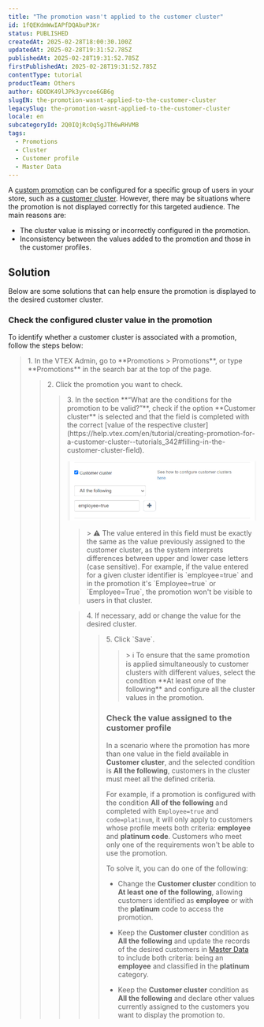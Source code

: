 ```yaml
---
title: "The promotion wasn't applied to the customer cluster"
id: 1fQEKdmWwIAPfDQAbuP3Kr
status: PUBLISHED
createdAt: 2025-02-28T18:00:30.100Z
updatedAt: 2025-02-28T19:31:52.785Z
publishedAt: 2025-02-28T19:31:52.785Z
firstPublishedAt: 2025-02-28T19:31:52.785Z
contentType: tutorial
productTeam: Others
author: 6DODK49lJPk3yvcoe6GB6g
slugEN: the-promotion-wasnt-applied-to-the-customer-cluster
legacySlug: the-promotion-wasnt-applied-to-the-customer-cluster
locale: en
subcategoryId: 2Q0IQjRcOqSgJTh6wRHVMB
tags:
  - Promotions
  - Cluster
  - Customer profile
  - Master Data
---
```


A [custom promotion](https://help.vtex.com/en/tutorial/creating-promotion-for-a-customer-cluster--tutorials_342) can be configured for a specific group of users in your store, such as a [customer cluster](https://help.vtex.com/en/tutorial/how-can-i-create-cluster-of-customers--frequentlyAskedQuestions_1724). However, there may be situations where the promotion is not displayed correctly for this targeted audience. The main reasons are:

- The cluster value is missing or incorrectly configured in the promotion.
- Inconsistency between the values added to the promotion and those in the customer profiles.

## Solution

Below are some solutions that can help ensure the promotion is displayed to the desired customer cluster.

### Check the configured cluster value in the promotion

To identify whether a customer cluster is associated with a promotion, follow the steps below:

<blockquote><ui>1. In the VTEX Admin, go to **Promotions > Promotions**, or type **Promotions** in the search bar at the top of the page.</ui>

<blockquote><ui>2. Click the promotion you want to check.</ui>

<blockquote><ui>3. In the section **“What are the conditions for the promotion to be valid?”**, check if the option **Customer cluster** is selected and that the field is completed with the correct [value of the respective cluster](https://help.vtex.com/en/tutorial/creating-promotion-for-a-customer-cluster--tutorials_342#filling-in-the-customer-cluster-field).</ui>

![Cluster_en](https://raw.githubusercontent.com/vtexdocs/help-center-content/refs/heads/main/docs/en/troubleshooting/store-operations/the-promotion-wasnt-applied-to-the-customer-cluster_1.png)  

<blockquote><ui>> ⚠️ The value entered in this field must be exactly the same as the value previously assigned to the customer cluster, as the system interprets differences between upper and lower case letters (case sensitive). For example, if the value entered for a given cluster identifier is `employee=true` and in the promotion it's `Employee=true` or `Employee=True`, the promotion won't be visible to users in that cluster.</blockquote>

<blockquote><ui>4. If necessary, add or change the value for the desired cluster.</ui>

<blockquote><ui>5. Click `Save`.</ui>

<blockquote><ui>> ℹ️ To ensure that the same promotion is applied simultaneously to customer clusters with different values, select the condition **At least one of the following** and configure all the cluster values in the promotion.</blockquote>

### Check the value assigned to the customer profile

In a scenario where the promotion has more than one value in the field available in __Customer cluster__, and the selected condition is __All the following__, customers in the cluster must meet all the defined criteria.

For example, if a promotion is configured with the condition __All of the following__ and completed with `Employee=true` and `code=platinum`, it will only apply to customers whose profile meets both criteria: __employee__ and __platinum code__. Customers who meet only one of the requirements won't be able to use the promotion.

To solve it, you can do one of the following:

- Change the __Customer cluster__ condition to __At least one of the following__, allowing customers identified as __employee__ or with the __platinum__ code to access the promotion.

- Keep the __Customer cluster__ condition as __All the following__ and update the records of the desired customers in [Master Data](https://help.vtex.com/en/tutorial/master-data--4otjBnR27u4WUIciQsmkAw) to include both criteria: being an __employee__ and classified in the __platinum__ category.

- Keep the __Customer cluster__ condition as __All the following__ and declare other values currently assigned to the customers you want to display the promotion to.
